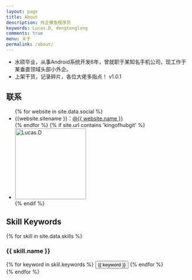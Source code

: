 ```yaml
---
layout: page
title: About
description: 外企摸鱼程序员
keywords: Lucas.D, dengtonglong
comments: true
menu: 关于
permalink: /about/
---
```


- 水硕毕业，从事Android系统开发6年，曾就职于某知名手机公司，现工作于某垂直领域头部小外企。
- 上架干货，记录碎片，各位大佬多指点！ v1.0.1


## 联系

<ul>
{% for website in site.data.social %}
<li>{{website.sitename }}：<a href="{{ website.url }}" target="_blank">@{{ website.name }}</a></li>
{% endfor %}
{% if site.url contains 'kingofhubgit' %}
<li>
<img style="height:192px;width:192px;border:1px solid lightgrey;" src="{{ site.url }}/assets/images/qrcode.jpg" alt="Lucas.D" />
</li>
{% endif %}
</ul>


## Skill Keywords

{% for skill in site.data.skills %}
### {{ skill.name }}
<div class="btn-inline">
{% for keyword in skill.keywords %}
<button class="btn btn-outline" type="button">{{ keyword }}</button>
{% endfor %}
</div>
{% endfor %}
